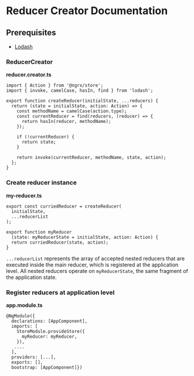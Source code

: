 # Reducer Creator Documentation

## Prerequisites
* [Lodash](https://lodash.com/docs/4.17.11)

### ReducerCreator
**reducer.creator.ts**
```
import { Action } from '@ngrx/store';
import { invoke, camelCase, hasIn, find } from 'lodash';

export function createReducer(initialState, ...reducers) {
  return (state = initialState, action: Action) => {
    const methodName = camelCase(action.type);
    const currentReducer = find(reducers, (reducer) => {
      return hasIn(reducer, methodName);
    });

    if (!currentReducer) {
      return state;
    }

    return invoke(currentReducer, methodName, state, action);
  };
}
```

### Create reducer instance
**my-reducer.ts**
```
export const curriedReducer = createReducer(
  initialState,
  ...reducerList
);

export function myReducer
  (state: myReducerState = initialState, action: Action) {
  return curriedReducer(state, action);
}
```

```...reducerList``` represents the array of accepted nested reducers that are executed inside the main reducer, which is registered at the application level. All nested reducers operate on ```myReducerState```, the same fragment of the application state.

### Register reducers at application level
**app.module.ts**
```
@NgModule({
  declarations: [AppComponent],
  imports: [
    StoreModule.provideStore({
      myReducer: myReducer,
    }),
   ....
  ],
  providers: [...],
  exports: [],
  bootstrap: [AppComponent]})
  ```